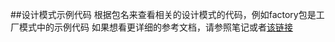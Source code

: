 ##设计模式示例代码
根据包名来查看相关的设计模式的代码，例如factory包是工厂模式中的示例代码
如果想看更详细的参考文档，请参照笔记或者[该链接](https://gof.quanke.name/)